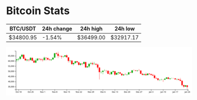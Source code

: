 # Bitcoin Stats

BTC/USDT|24h change|24h high|24h low|
|---|---|---|---|
|$34800.95|-1.54%|$36499.00|$32917.17|

<img src="./chart.svg">
